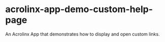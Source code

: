 # acrolinx-app-demo-custom-help-page
An Acrolinx App that demonstrates how to display and open custom links.
